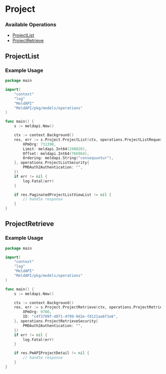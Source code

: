# Project

### Available Operations

* [ProjectList](#projectlist)
* [ProjectRetrieve](#projectretrieve)

## ProjectList

### Example Usage

```go
package main

import(
	"context"
	"log"
	"MeldAPI"
	"MeldAPI/pkg/models/operations"
)

func main() {
    s := meldapi.New()

    ctx := context.Background()
    res, err := s.Project.ProjectList(ctx, operations.ProjectListRequest{
        XPmOrg: 731398,
        Limit: meldapi.Int64(240020),
        Offset: meldapi.Int64(766964),
        Ordering: meldapi.String("consequuntur"),
    }, operations.ProjectListSecurity{
        PMOAuth2Authentication: "",
    })
    if err != nil {
        log.Fatal(err)
    }

    if res.PaginatedProjectListViewList != nil {
        // handle response
    }
}
```

## ProjectRetrieve

### Example Usage

```go
package main

import(
	"context"
	"log"
	"MeldAPI"
	"MeldAPI/pkg/models/operations"
)

func main() {
    s := meldapi.New()

    ctx := context.Background()
    res, err := s.Project.ProjectRetrieve(ctx, operations.ProjectRetrieveRequest{
        XPmOrg: 9766,
        ID: "c4f3789f-d871-4f99-9d2e-fd121aa6f1e6",
    }, operations.ProjectRetrieveSecurity{
        PMOAuth2Authentication: "",
    })
    if err != nil {
        log.Fatal(err)
    }

    if res.PmAPIProjectDetail != nil {
        // handle response
    }
}
```
